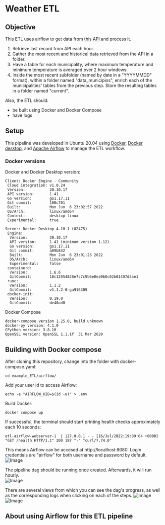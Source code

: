 # Weather ETL

## Objective

This ETL uses airflow to get data from [this API](https://smn.conagua.gob.mx/es/web-service-api) and process it.

1. Retrieve last record from API each hour.
2. Gather the most recent and historical data retrieved from the API in a folder.
3. Have a table for each municipality, where maximum temperature and minimum temperature is averaged over 2 hour windows.
4. Inside the most recent subfolder (named by date in a "YYYYMMDD" format), within a folder named "data_municipios", enrich each of the municipalities' tables from the previous step. Store the resulting tables in a folder named "current".

Also, the ETL should:

- be built using Docker and Docker Compose
- have logs

## Setup

This pipeline was developed in Ubuntu 20.04 using [Docker](https://docs.docker.com/engine/install/ubuntu/), [Docker desktop](https://docs.docker.com/desktop/install/ubuntu/), and [Apache Airflow](https://airflow.apache.org/) to manage the ETL workflow.

### Docker versions

Docker and Docker Desktop version:

```
Client: Docker Engine - Community
 Cloud integration: v1.0.24
 Version:           20.10.17
 API version:       1.41
 Go version:        go1.17.11
 Git commit:        100c701
 Built:             Mon Jun  6 23:02:57 2022
 OS/Arch:           linux/amd64
 Context:           desktop-linux
 Experimental:      true

Server: Docker Desktop 4.10.1 (82475)
 Engine:
  Version:          20.10.17
  API version:      1.41 (minimum version 1.12)
  Go version:       go1.17.11
  Git commit:       a89b842
  Built:            Mon Jun  6 23:01:23 2022
  OS/Arch:          linux/amd64
  Experimental:     false
 containerd:
  Version:          1.6.6
  GitCommit:        10c12954828e7c7c9b6e0ea9b0c02b01407d3ae1
 runc:
  Version:          1.1.2
  GitCommit:        v1.1.2-0-ga916309
 docker-init:
  Version:          0.19.0
  GitCommit:        de40ad0
```

Docker Compose

```
docker-compose version 1.25.0, build unknown
docker-py version: 4.1.0
CPython version: 3.8.10
OpenSSL version: OpenSSL 1.1.1f  31 Mar 2020
```

## Building with Docker compose

After cloning this repository, change into the folder with docker-compose.yaml:

```
cd example_ETL/airflow/
```

Add your user id to access Airflow:

```
echo -e "AIRFLOW_UID=$(id -u)" > .env
```

Build Docker:

```
docker compose up
```

If successful, the terminal should start printing health checks approximately each 10 seconds:

```
etl-airflow-webserver-1  | 127.0.0.1 - - [16/Jul/2022:19:09:04 +0000] "GET /health HTTP/1.1" 200 187 "-" "curl/7.74.0"
```

This means Airflow can be accesed at http://localhost:8080. Login credentials are "airflow" for both username and password by default.  
  ![Image](https://user-images.githubusercontent.com/89820099/179369042-929bcb84-b34b-44e7-a949-37baba6d8256.png)  
  
The pipeline dag should be running once created. Afterwards, it will run hourly.  
  ![Image](https://user-images.githubusercontent.com/89820099/179388650-bcb19cbb-7c64-485c-873a-5e6aa069bf87.png)  

There are several views from which you can see the dag's progress, as well as the corresponding logs when clicking on each of the steps. 
  ![Image](https://user-images.githubusercontent.com/89820099/179416252-ef52e332-16dd-47e5-9dd6-4356a57e9eae.png)  
  ![Image](https://user-images.githubusercontent.com/89820099/179416296-06da1980-b197-4a16-84d4-52c5c2dfdfd0.png)  
  


## About using Airflow for this ETL pipeline
